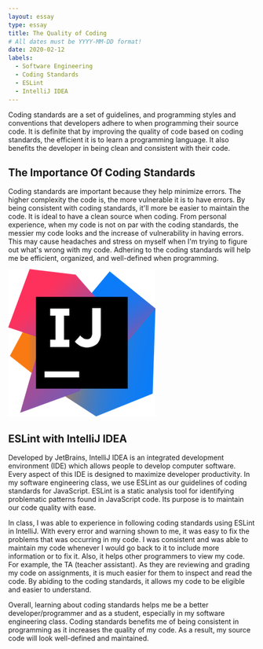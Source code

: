 ```yaml
---
layout: essay
type: essay
title: The Quality of Coding
# All dates must be YYYY-MM-DD format!
date: 2020-02-12
labels:
  - Software Engineering
  - Coding Standards
  - ESLint
  - IntelliJ IDEA
---
```

Coding standards are a set of guidelines, and programming styles and conventions that developers adhere to when programming their source code. It is definite that by improving the quality of code based on coding standards, the efficient it is to learn a programming language. It also benefits the developer in being clean and consistent with their code.

## The Importance Of Coding Standards
Coding standards are important because they help minimize errors. The higher complexity the code is, the more vulnerable it is to have errors. By being consistent with coding standards, it'll more be easier to maintain the code. It is ideal to have a clean source when coding. From personal experience, when my code is not on par with the coding standards, the messier my code looks and the increase of vulnerability in having errors. This may cause headaches and stress on myself when I'm trying to figure out what's wrong with my code. Adhering to the coding standards will help me be efficient, organized, and well-defined when programming.

<img class="ui small left floated rounded image" src="../images/intelliJ.png">

## ESLint with IntelliJ IDEA
Developed by JetBrains, IntelliJ IDEA is an integrated development environment (IDE) which allows people to develop computer software. Every aspect of this IDE is designed to maximize developer productivity. In my software engineering class, we use ESLint as our guidelines of coding standards for JavaScript. ESLint is a static analysis tool for identifying problematic patterns found in JavaScript code. Its purpose is to maintain our code quality with ease. 

In class, I was able to experience in following coding standards using ESLint in IntelliJ. With every error and warning shown to me, it was easy to fix the problems that was occurring in my code. I was consistent and was able to maintain my code whenever I would go back to it to include more information or to fix it. Also, it helps other programmers to view my code. For example, the TA (teacher assistant). As they are reviewing and grading my code on assignments, it is much easier for them to inspect and read the code. By abiding to the coding standards, it allows my code to be eligible and easier to understand.

Overall, learning about coding standards helps me be a better developer/programmer and as a student, especially in my software engineering class. Coding standards benefits me of being consistent in programming as it increases the quality of my code. As a result, my source code will look well-defined and maintained.
